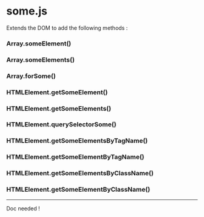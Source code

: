 # some.js

Extends the DOM to add the following methods :

### Array.someElement()
### Array.someElements()

### Array.forSome()
 
### HTMLElement.getSomeElement()
### HTMLElement.getSomeElements()
 
### HTMLElement.querySelectorSome()
 
### HTMLElement.getSomeElementsByTagName()
### HTMLElement.getSomeElementByTagName()

### HTMLElement.getSomeElementsByClassName()
### HTMLElement.getSomeElementByClassName()

---

Doc needed !
